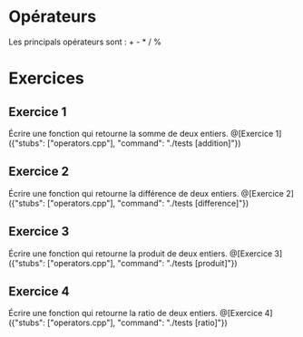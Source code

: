 # Opérateurs

Les principals opérateurs sont : + - * / %



# Exercices


## Exercice 1
Écrire une fonction qui retourne la somme de deux entiers.
@[Exercice 1]({"stubs": ["operators.cpp"], "command": "./tests [addition]"})


## Exercice 2
Écrire une fonction qui retourne la différence de deux entiers.
@[Exercice 2]({"stubs": ["operators.cpp"], "command": "./tests [difference]"})


## Exercice 3
Écrire une fonction qui retourne la produit de deux entiers.
@[Exercice 3]({"stubs": ["operators.cpp"], "command": "./tests [produit]"})


## Exercice 4
Écrire une fonction qui retourne la ratio de deux entiers.
@[Exercice 4]({"stubs": ["operators.cpp"], "command": "./tests [ratio]"})
